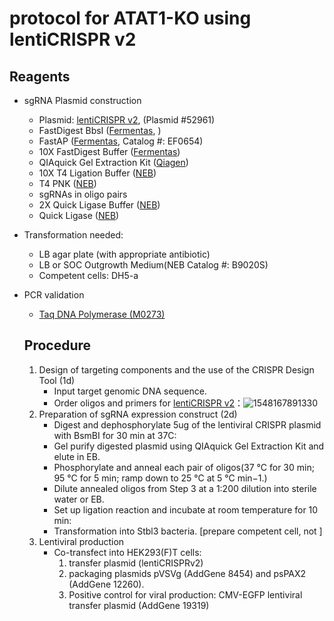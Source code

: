 # protocol for ATAT1-KO using lentiCRISPR v2

## Reagents

- sgRNA Plasmid construction

  - Plasmid: [lentiCRISPR v2](https://www.addgene.org/52961/), (Plasmid #52961)
  - FastDigest BbsI ([Fermentas](https://www.lifetechnologies.com/order/catalog/product/FD1014), )
  - FastAP ([Fermentas](http://www.thermoscientificbio.com/dna-and-rna-modifying-enzymes/fastap-thermosensitive-alkaline-phosphatase/), Catalog #: EF0654)
  - 10X FastDigest Buffer ([Fermentas](http://www.thermoscientificbio.com/dna-and-rna-modifying-enzymes/10x-fastdigest-green-buffer/))
  - QIAquick Gel Extraction Kit ([Qiagen](http://www.qiagen.com/products/catalog/sample-technologies/dna-sample-technologies/dna-cleanup/qiaquick-gel-extraction-kit))
  - 10X T4 Ligation Buffer ([NEB](https://www.neb.com/products/b0202-t4-dna-ligase-reaction-buffer))
  - T4 PNK ([NEB](https://www.neb.com/products/m0201-t4-polynucleotide-kinase))
  - sgRNAs in oligo pairs
  - 2X Quick Ligase Buffer ([NEB](https://www.neb.com/products/M2200-Quick-Ligation-Kit))
  - Quick Ligase ([NEB](https://www.neb.com/products/M2200-Quick-Ligation-Kit))

- Transformation needed: 

  - LB agar plate (with appropriate antibiotic)
  - LB or SOC Outgrowth Medium(NEB Catalog #: B9020S)
  - Competent cells: DH5-a

- PCR validation

  - [Taq DNA Polymerase (M0273)](https://www.protocols.io/view/PCR-with-Taq-DNA-Polymerase-M0273-imst9m)

  ## Procedure

  1. Design of targeting components and the use of the CRISPR Design Tool (1d)
     - Input target genomic DNA sequence.
     - Order oligos and primers for  [lentiCRISPR v2](https://www.addgene.org/52961/)：![1548167891330](/home/whh/.config/Typora/typora-user-images/1548167891330.png)
  2. Preparation of sgRNA expression construct (2d)
     - Digest and dephosphorylate 5ug of the lentiviral CRISPR plasmid with BsmBI for 30 min at 37C:
     - Gel purify digested plasmid using QIAquick Gel Extraction Kit and elute in EB.
     - Phosphorylate and anneal each pair of oligos(37 °C for 30 min; 95 °C for 5 min; ramp down to 25 °C at 5 °C min−1.)
     - Dilute annealed oligos from Step 3 at a 1:200 dilution into sterile water or EB. 
     - Set up ligation reaction and incubate at room temperature for 10 min:
     - Transformation into Stbl3 bacteria. [prepare competent cell, not ]
  3. Lentiviral production
     - Co-transfect into HEK293(F)T cells: 
       1. transfer plasmid (lentiCRISPRv2) 
       2. packaging plasmids pVSVg (AddGene 8454) and psPAX2 (AddGene 12260). 
       3. Positive control for viral production: CMV-EGFP lentiviral transfer plasmid (AddGene 19319)